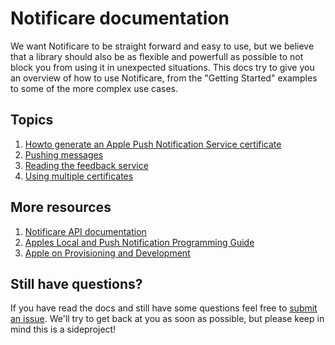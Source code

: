 # Notificare documentation
We want Notificare to be straight forward and easy to use, but we believe that a library should also be as flexible and powerfull as possible to not block you from using it in unexpected situations. This docs try to give you an overview of how to use Notificare, from the "Getting Started" examples to some of the more complex use cases.

## Topics

1. [Howto generate an Apple Push Notification Service certificate](certificate.md)
2. [Pushing messages](push.md)
3. [Reading the feedback service](feedback.md)
4. [Using multiple certificates](multiple-certs.md)

## More resources

1. [Notificare API documentation](http://wrep.github.com/notificare/master/)
2. [Apples Local and Push Notification Programming Guide](http://developer.apple.com/library/ios/#documentation/NetworkingInternet/Conceptual/RemoteNotificationsPG/ApplePushService/ApplePushService.html#//apple_ref/doc/uid/TP40008194-CH100-SW9)
3. [Apple on Provisioning and Development](http://developer.apple.com/library/ios/#documentation/NetworkingInternet/Conceptual/RemoteNotificationsPG/ProvisioningDevelopment/ProvisioningDevelopment.html#//apple_ref/doc/uid/TP40008194-CH104-SW1)

## Still have questions?
If you have read the docs and still have some questions feel free to [submit an issue](https://github.com/wrep/notificare/issues/new). We'll try to get back at you as soon as possible, but please keep in mind this is a sideproject!